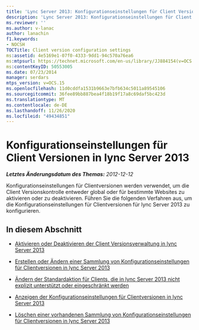 ```yaml
---
title: 'Lync Server 2013: Konfigurationseinstellungen für Client Versionen'
description: 'Lync Server 2013: Konfigurationseinstellungen für Client Versionen.'
ms.reviewer: ''
ms.author: v-lanac
author: lanachin
f1.keywords:
- NOCSH
TOCTitle: Client version configuration settings
ms:assetid: 4e5169e1-07f0-4333-9dd1-94c570a76ea6
ms:mtpsurl: https://technet.microsoft.com/en-us/library/JJ884154(v=OCS.15)
ms:contentKeyID: 50553005
ms.date: 07/23/2014
manager: serdars
mtps_version: v=OCS.15
ms.openlocfilehash: 11d0cddfa1531b9663e7bfb634c5011a89545106
ms.sourcegitcommit: 36fee89bb887bea4f18b19f17a8c69daf5bc423d
ms.translationtype: MT
ms.contentlocale: de-DE
ms.lasthandoff: 11/26/2020
ms.locfileid: "49434851"
---
```

# <a name="client-version-configuration-settings-in-lync-server-2013"></a>Konfigurationseinstellungen für Client Versionen in lync Server 2013

<div data-xmlns="http://www.w3.org/1999/xhtml">

<div class="topic" data-xmlns="http://www.w3.org/1999/xhtml" data-msxsl="urn:schemas-microsoft-com:xslt" data-cs="https://msdn.microsoft.com/">

<div data-asp="https://msdn2.microsoft.com/asp">



</div>

<div id="mainSection">

<div id="mainBody">

<span> </span>

_**Letztes Änderungsdatum des Themas:** 2012-12-12_

Konfigurationseinstellungen für Clientversionen werden verwendet, um die Client Versionskontrolle entweder global oder für bestimmte Websites zu aktivieren oder zu deaktivieren. Führen Sie die folgenden Verfahren aus, um die Konfigurationseinstellungen für Clientversionen für lync Server 2013 zu konfigurieren.

<div>

## <a name="in-this-section"></a>In diesem Abschnitt

  - [Aktivieren oder Deaktivieren der Client Versionsverwaltung in lync Server 2013](lync-server-2013-enable-or-disable-client-versioning.md)

  - [Erstellen oder Ändern einer Sammlung von Konfigurationseinstellungen für Clientversionen in lync Server 2013](lync-server-2013-create-or-modify-a-collection-of-client-version-configuration-settings.md)

  - [Ändern der Standardaktion für Clients, die in lync Server 2013 nicht explizit unterstützt oder eingeschränkt werden](lync-server-2013-modify-the-default-action-for-clients-not-explicitly-supported-or-restricted.md)

  - [Anzeigen der Konfigurationseinstellungen für Clientversionen in lync Server 2013](lync-server-2013-view-client-version-configuration-settings.md)

  - [Löschen einer vorhandenen Sammlung von Konfigurationseinstellungen für Clientversionen in lync Server 2013](lync-server-2013-delete-an-existing-collection-of-client-version-configuration-settings.md)

</div>

</div>

<span> </span>

</div>

</div>

</div>

